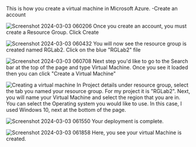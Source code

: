 This is how you create a virtual machine in Microsoft Azure.
-Create an account

![Screenshot 2024-03-03 060206](https://github.com/aaronmjackson/AzureVMcreation/assets/119738576/a95de5a5-3353-4149-a539-48c4b2e9a383)
Once you create an account, you must create a Resource Group. Click Create

![Screenshot 2024-03-03 060432](https://github.com/aaronmjackson/AzureVMcreation/assets/119738576/a9d38b23-970c-4473-931d-5f41bf4807ce)
You will now see the resource group is created named RGLab2.  Click on the blue "RGLab2" file

![Screenshot 2024-03-03 060708](https://github.com/aaronmjackson/AzureVMcreation/assets/119738576/b7ae58f2-28f9-469c-9f38-89444341d84c)
Next step you'd like to go to the Search bar at the top of the page and type Virtual Machine. Once you see it loaded then you can click "Create a Virtual Machine"

![Creating a virtual machine](https://github.com/aaronmjackson/AzureVMcreation/assets/119738576/c7b9b041-7daf-47e5-a46b-8aff8f4b10ea)
In Project details under resource group, select the tab you named your resource group. For my  project it is "RGLab2". Next, you will name your Virtual Machine and select the region that you are in. You can select the Operating system you would like to use. In this case, I used Windows 10,  next at the bottom of the page.

![Screenshot 2024-03-03 061550](https://github.com/aaronmjackson/AzureVMcreation/assets/119738576/40fd3cf1-47b4-4cb2-a6ec-a58371eb3e08)
Your deployment is complete. 

![Screenshot 2024-03-03 061858](https://github.com/aaronmjackson/AzureVMcreation/assets/119738576/771f1b66-0375-42b3-ab16-8c0737081925)
Here, you see your virtual Machine is created.
